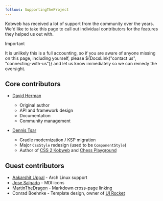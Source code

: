 ```yaml
---
follows: SupportingTheProject
---
```


Kobweb has received a lot of support from the community over the years. We'd like to take this page to call out
individual contributors for the features they helped us out with. 

> [!IMPORTANT]
> It is unlikely this is a full accounting, so if you are aware of anyone missing on this page, including yourself,
> please ${DocsLink("contact us", "connecting-with-us")} and let us know immediately so we can remedy the oversight.

## Core contributors

* [David Herman](https://github.com/bitspittle)
  * Original author
  * API and framework design
  * Documentation
  * Community management
  
* [Dennis Tsar](https://github.com/DennisTsar)
  * Gradle modernization / KSP migration
  * Major `CssStyle` redesign (used to be `ComponentStyle`)
  * Author of [CSS 2 Kobweb](https://opletter.github.io/css2kobweb/) and [Chess Playground](http://chess-playground.fly.dev/)

## Guest contributors

* [Aakarshit Uppal](https://github.com/aksh1618) - Arch Linux support
* [Jose Salgado](https://github.com/jassycliq) - MDI icons
* [MartinTheDragon](https://github.com/MartinTheDragon) - Markdown cross-page linking
* Conrad Boehnke - Template design, owner of [UI Rocket](https://ui-rocket.com)